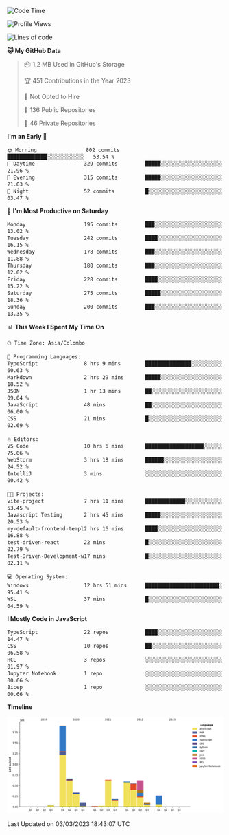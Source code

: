 
<!--START_SECTION:waka-->
![Code Time](http://img.shields.io/badge/Code%20Time-922%20hrs%2027%20mins-blue)

![Profile Views](http://img.shields.io/badge/Profile%20Views-0-blue)

![Lines of code](https://img.shields.io/badge/From%20Hello%20World%20I%27ve%20Written-6.0%20million%20lines%20of%20code-blue)

**🐱 My GitHub Data** 

> 📦 1.2 MB Used in GitHub's Storage 
 > 
> 🏆 451 Contributions in the Year 2023
 > 
> 🚫 Not Opted to Hire
 > 
> 📜 136 Public Repositories 
 > 
> 🔑 46 Private Repositories 
 > 
**I'm an Early 🐤** 

```text
🌞 Morning                802 commits         █████████████░░░░░░░░░░░░   53.54 % 
🌆 Daytime                329 commits         █████░░░░░░░░░░░░░░░░░░░░   21.96 % 
🌃 Evening                315 commits         █████░░░░░░░░░░░░░░░░░░░░   21.03 % 
🌙 Night                  52 commits          █░░░░░░░░░░░░░░░░░░░░░░░░   03.47 % 
```
📅 **I'm Most Productive on Saturday** 

```text
Monday                   195 commits         ███░░░░░░░░░░░░░░░░░░░░░░   13.02 % 
Tuesday                  242 commits         ████░░░░░░░░░░░░░░░░░░░░░   16.15 % 
Wednesday                178 commits         ███░░░░░░░░░░░░░░░░░░░░░░   11.88 % 
Thursday                 180 commits         ███░░░░░░░░░░░░░░░░░░░░░░   12.02 % 
Friday                   228 commits         ████░░░░░░░░░░░░░░░░░░░░░   15.22 % 
Saturday                 275 commits         █████░░░░░░░░░░░░░░░░░░░░   18.36 % 
Sunday                   200 commits         ███░░░░░░░░░░░░░░░░░░░░░░   13.35 % 
```


📊 **This Week I Spent My Time On** 

```text
🕑︎ Time Zone: Asia/Colombo

💬 Programming Languages: 
TypeScript               8 hrs 9 mins        ███████████████░░░░░░░░░░   60.63 % 
Markdown                 2 hrs 29 mins       █████░░░░░░░░░░░░░░░░░░░░   18.52 % 
JSON                     1 hr 13 mins        ██░░░░░░░░░░░░░░░░░░░░░░░   09.04 % 
JavaScript               48 mins             ██░░░░░░░░░░░░░░░░░░░░░░░   06.00 % 
CSS                      21 mins             █░░░░░░░░░░░░░░░░░░░░░░░░   02.69 % 

🔥 Editors: 
VS Code                  10 hrs 6 mins       ███████████████████░░░░░░   75.06 % 
WebStorm                 3 hrs 18 mins       ██████░░░░░░░░░░░░░░░░░░░   24.52 % 
IntelliJ                 3 mins              ░░░░░░░░░░░░░░░░░░░░░░░░░   00.42 % 

🐱‍💻 Projects: 
vite-project             7 hrs 11 mins       █████████████░░░░░░░░░░░░   53.45 % 
Javascript Testing       2 hrs 45 mins       █████░░░░░░░░░░░░░░░░░░░░   20.53 % 
my-default-frontend-templ2 hrs 16 mins       ████░░░░░░░░░░░░░░░░░░░░░   16.88 % 
test-driven-react        22 mins             █░░░░░░░░░░░░░░░░░░░░░░░░   02.79 % 
Test-Driven-Development-w17 mins             █░░░░░░░░░░░░░░░░░░░░░░░░   02.11 % 

💻 Operating System: 
Windows                  12 hrs 51 mins      ████████████████████████░   95.41 % 
WSL                      37 mins             █░░░░░░░░░░░░░░░░░░░░░░░░   04.59 % 
```

**I Mostly Code in JavaScript** 

```text
TypeScript               22 repos            ████░░░░░░░░░░░░░░░░░░░░░   14.47 % 
CSS                      10 repos            ██░░░░░░░░░░░░░░░░░░░░░░░   06.58 % 
HCL                      3 repos             ░░░░░░░░░░░░░░░░░░░░░░░░░   01.97 % 
Jupyter Notebook         1 repo              ░░░░░░░░░░░░░░░░░░░░░░░░░   00.66 % 
Bicep                    1 repo              ░░░░░░░░░░░░░░░░░░░░░░░░░   00.66 % 
```



**Timeline**

![Lines of Code chart](https://raw.githubusercontent.com/ccweerasinghe1994/ccweerasinghe1994/master/assets/bar_graph.png)


 Last Updated on 03/03/2023 18:43:07 UTC
<!--END_SECTION:waka-->
